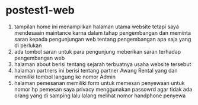# postest1-web
1. tampilan home ini menampilkan halaman utama website tetapi saya mendesaain maintance karna dalam tahap pengembangan dan meminta saran kepada pengunjungan web tentang pengembangan apa saja yang di perlukan 
2. ada tombol saran untuk para pengunjung meberikan saran terhadap pengembangan web
3. halaman about berisi tentang sejarah terbuatnya usaha website tersebut
4. halaman partners ini berisi tentang partner Awang Rental yang dan memiliki tombol langung ke nomor Admin
5. halaman pemesanan memiliki form untuk memesan penyewaan untuk nomor hp pemesan saya privacy menggunakan passowrd agar tidak ada orang yang di samping lalu lalang melihat nomor handphone penyewa
